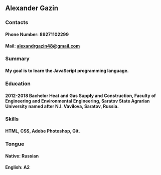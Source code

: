 ## Alexander Gazin

### Contacts

#### Phone Number: 89271102299
#### Mail: alexandrgazin48@gmail.com

### Summary

#### My goal is to learn the JavaScript programming language.

### Education

#### 2012-2018 Bachelor Heat and Gas Supply and Construction, Faculty of Engineering and Environmental    Engineering, Saratov State Agrarian University named after N.I. Vavilova, Saratov, Russia.

### Skills

#### HTML, CSS, Adobe Photoshop, Git.

### Tongue

#### Native: Russian
#### English: A2